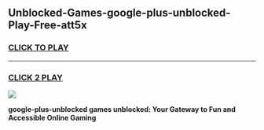 
## Unblocked-Games-google-plus-unblocked-Play-Free-att5x
<h3>
<a href="https://premium76.site?title=google-plus-unblocked&ref=23A">CLICK TO PLAY</a></h3>
<hr>

<h3>
<a href="https://premium76.site?title=google-plus-unblocked&ref=23A">CLICK 2 PLAY</a>
  
</h3>

<a href="https://premium76.site?title=google-plus-unblocked&ref=23A"><img src="https://clearcache.store/games.png"></a>


**google-plus-unblocked games unblocked: Your Gateway to Fun and Accessible Online Gaming**
